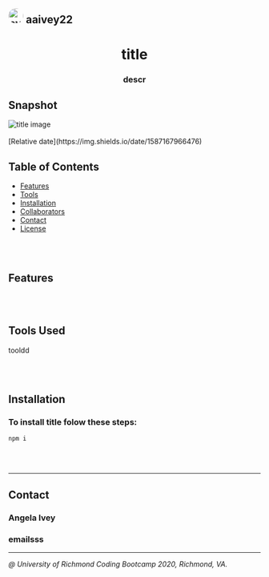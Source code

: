 
## <img src="https://avatars1.githubusercontent.com/u/58960456?v=4" alt="avatar" style="border-radius: 16px" width="30" />  aaivey22

# <h1 align="center"> title </h1>
<h3 align="center"> descr </h3>

## Snapshot
<img src="link to pic" alt="title image" />

<br/>
<br/>
[Relative date](https://img.shields.io/date/1587167966476)

## Table of Contents
* [Features](#features)
* [Tools](#tools)
* [Installation](#installation) 
* [Collaborators](#collaborators)
* [Contact](#data.data.name)
* [License](#license)

<br/>
<br/>

## Features

<br/>
<br/>

## Tools Used
tooldd

<br/>
<br/>

## Installation
### To install title folow these steps:

```
npm i
```

<br/>
<br/>

***
## Contact
### Angela Ivey
### emailsss
***

*@ University of Richmond Coding Bootcamp 2020, Richmond, VA.*
